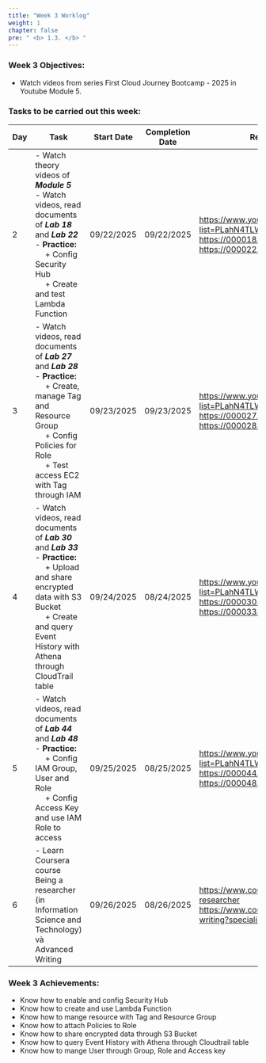 ```yaml
---
title: "Week 3 Worklog"
weight: 1
chapter: false
pre: " <b> 1.3. </b> "
---
```


### Week 3 Objectives:

* Watch videos from series First Cloud Journey Bootcamp - 2025 in Youtube Module 5.

### Tasks to be carried out this week:
| Day | Task                                                                                                                                                                                                                                        | Start Date | Completion Date | Reference Material                                                                                                                                         |
| --- | ------------------------------------------------------------------------------------------------------------------------------------------------------------------------------------------------------------------------------------------- | ---------- | --------------- | ---------------------------------------------------------------------------------------------------------------------------------------------------------- |
| 2   | - Watch theory videos of **<i>Module 5</i>** <br> - Watch videos, read documents of **<i>Lab 18</i>** and **<i>Lab 22</i>** <br> - **Practice:** <br>&emsp; + Config Security Hub <br>&emsp; + Create and test Lambda Function              | 09/22/2025 | 09/22/2025      | <https://www.youtube.com/playlist?list=PLahN4TLWtox2a3vElknwzU_urND8hLn1i> <br> <https://000018.awsstudygroup.com> <br> <https://000022.awsstudygroup.com> |
| 3   | - Watch videos, read documents of **<i>Lab 27</i>** and **<i>Lab 28</i>** <br> - **Practice:** <br>&emsp; + Create, manage Tag and Resource Group <br>&emsp; + Config Policies for Role <br>&emsp; + Test access EC2 with Tag through IAM   | 09/23/2025 | 09/23/2025      | <https://www.youtube.com/playlist?list=PLahN4TLWtox2a3vElknwzU_urND8hLn1i> <br> <https://000027.awsstudygroup.com> <br> <https://000028.awsstudygroup.com> |
| 4   | - Watch videos, read documents of **<i>Lab 30</i>** and **<i>Lab 33</i>** <br> - **Practice:** <br>&emsp; + Upload and share encrypted data with S3 Bucket <br>&emsp; + Create and query Event History with Athena through CloudTrail table | 09/24/2025 | 08/24/2025      | <https://www.youtube.com/playlist?list=PLahN4TLWtox2a3vElknwzU_urND8hLn1i> <br> <https://000030.awsstudygroup.com> <br> <https://000033.awsstudygroup.com> |
| 5   | - Watch videos, read documents of **<i>Lab 44</i>** and **<i>Lab 48</i>** <br> - **Practice:** <br>&emsp; + Config IAM Group, User and Role <br>&emsp; + Config Access Key and use IAM Role to access                                       | 09/25/2025 | 08/25/2025      | <https://www.youtube.com/playlist?list=PLahN4TLWtox2a3vElknwzU_urND8hLn1i> <br> <https://000044.awsstudygroup.com> <br> <https://000048.awsstudygroup.com> |
| 6   | - Learn Coursera course Being a researcher (in Information Science and Technology) và Advanced Writing                                                                                                                                      | 09/26/2025 | 08/26/2025      | <https://www.coursera.org/learn/being-researcher> <br> <https://www.coursera.org/learn/advanced-writing?specialization=academic-english>                   |


### Week 3 Achievements:

- Know how to enable and config Security Hub
- Know how to create and use Lambda Function
- Know how to mange resource with Tag and Resource Group
- Know how to attach Policies to Role
- Know how to share encrypted data through S3 Bucket
- Know how to query Event History with Athena through Cloudtrail table
- Know how to mange User through Group, Role and Access key
